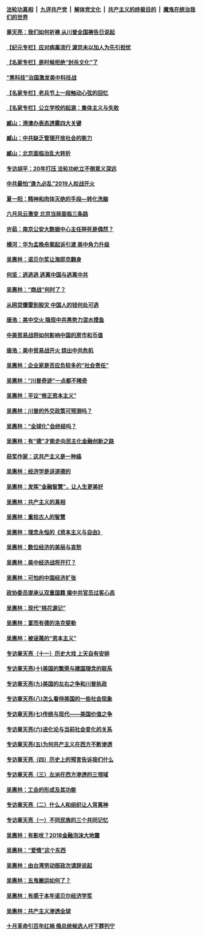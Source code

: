 

####  [法轮功真相](../../../../basic/blob/master/README.md?t=04210901) &nbsp;|&nbsp; [九评共产党](../../../../9ping.md/blob/master/README.md?t=04210901) &nbsp;|&nbsp; [解体党文化](../../../../jtdwh.md/blob/master/README.md?t=04210901)  &nbsp;|&nbsp; [共产主义的终极目的](../../../../gczydzjmd.md/blob/master/README.md?t=04210901) &nbsp;|&nbsp; [魔鬼在统治我们的世界](../../../../mgztzwmdsj.md/blob/master/README.md?t=04210901) 

#### [章天亮：我们如何祈祷 从川普全国祷告日说起](../pages/nsc423/n11944627.md?t=04210901) 

#### [【纪元专栏】应对病毒流行 渥京未以加人为先引担忧](../pages/nsc423/n11875714.md?t=04210901) 

#### [【名家专栏】是时候拒绝“封杀文化”了](../pages/nsc423/n11814093.md?t=04210901) 

#### [“黑科技”治国激发美中科技战](../pages/nsc423/n11638056.md?t=04210901) 

#### [【名家专栏】老兵节上一段触动心弦的回忆](../pages/nsc423/n11646016.md?t=04210901) 

#### [【名家专栏】公立学校的起源：集体主义与失败](../pages/nsc423/n11601833.md?t=04210901) 

#### [臧山：港澳办表态透露四大关键](../pages/nsc423/n11421628.md?t=04210901) 

#### [臧山：中共缺乏管理开放社会的能力](../pages/nsc423/n11407457.md?t=04210901) 

#### [臧山：北京面临治乱大转折](../pages/nsc423/n11406895.md?t=04210901) 

#### [专访胡平：20年打压 法轮功屹立不倒意义深远](../pages/nsc423/n11398800.md?t=04210901) 

#### [中共最怕“逢九必乱”2019人权战开火](../pages/nsc423/n11385248.md?t=04210901) 

#### [夏一阳：精神和肉体灭绝的手段—转化洗脑](../pages/nsc423/n11368250.md?t=04210901) 

#### [六月风云激变 北京当局面临三条路](../pages/nsc423/n11313668.md?t=04210901) 

#### [许茹：南京公安大数据中心主任猝死是偶然？](../pages/nsc423/n11064744.md?t=04210901) 

#### [横河：华为孟晚舟案起诉引渡 美中角力升级](../pages/nsc423/n11027230.md?t=04210901) 

#### [吴惠林：诺贝尔奖让海耶克翻身](../pages/nsc423/n10890049.md?t=04210901) 

#### [何坚：逃逃逃 逃离中国与逃离中共](../pages/nsc423/n10592891.md?t=04210901) 

#### [吴惠林：“商战”何时了？](../pages/nsc423/n10573558.md?t=04210901) 

#### [从网贷爆雷到股灾 中国人的钱何处可逃](../pages/nsc423/n10572800.md?t=04210901) 

#### [唐浩：美中交火 隐现中共黑势力混水摸鱼](../pages/nsc423/n10544040.md?t=04210901) 

#### [中美贸易战将如何影响中国的房市和币值](../pages/nsc423/n10543697.md?t=04210901) 

#### [唐浩：美中贸易战开火 烧出中共危机](../pages/nsc423/n10540126.md?t=04210901) 

#### [吴惠林：企业家是否应负较多的“社会责任”](../pages/nsc423/n10535022.md?t=04210901) 

#### [吴惠林：“川普奇迹”一点都不稀奇](../pages/nsc423/n10512808.md?t=04210901) 

#### [吴惠林：平议“修正资本主义”](../pages/nsc423/n10495724.md?t=04210901) 

#### [吴惠林：川普的外交政策可预测吗？](../pages/nsc423/n10462387.md?t=04210901) 

#### [吴惠林：“全球化”会终结吗？](../pages/nsc423/n10452838.md?t=04210901) 

#### [吴惠林：有“德”才能走向民主化金融创新之路](../pages/nsc423/n10432292.md?t=04210901) 

#### [获奖作家：这共产主义是一种癌](../pages/nsc423/n10431541.md?t=04210901) 

#### [吴惠林：经济学是讲道德的](../pages/nsc423/n10398014.md?t=04210901) 

#### [吴惠林：发挥“金融智慧”，让人生更美好](../pages/nsc423/n10375019.md?t=04210901) 

#### [吴惠林：共产主义的真相](../pages/nsc423/n10351394.md?t=04210901) 

#### [吴惠林：重拾古人的智慧](../pages/nsc423/n10337691.md?t=04210901) 

#### [吴惠林：理念永恒的《资本主义与自由》](../pages/nsc423/n10316274.md?t=04210901) 

#### [吴惠林：数位经济的美丽与哀愁](../pages/nsc423/n10292946.md?t=04210901) 

#### [吴惠林：美中经济战将开打？](../pages/nsc423/n10258825.md?t=04210901) 

#### [吴惠林：可怕的中国经济扩张](../pages/nsc423/n10219147.md?t=04210901) 

#### [政协委员提承认双重国籍 揭中共官员过客心态](../pages/nsc423/n10208809.md?t=04210901) 

#### [吴惠林：现代“桃花源记”](../pages/nsc423/n10185234.md?t=04210901) 

#### [吴惠林：富而有德的洛克斐勒](../pages/nsc423/n10142264.md?t=04210901) 

#### [吴惠林：被诬蔑的“资本主义”](../pages/nsc423/n10124816.md?t=04210901) 

#### [专访章天亮（十一）历史大戏 上天自有安排](../pages/nsc423/n10094905.md?t=04210901) 

#### [专访章天亮(十)美国的繁荣与建国理念的联系](../pages/nsc423/n10094899.md?t=04210901) 

#### [专访章天亮(九)美国的左右之争和川普执政](../pages/nsc423/n10094889.md?t=04210901) 

#### [专访章天亮(八)怎么看待美国的一些社会现象](../pages/nsc423/n10094857.md?t=04210901) 

#### [专访章天亮(七)传统与现代——美国价值之争](../pages/nsc423/n10093140.md?t=04210901) 

#### [专访章天亮(六)进化论与当前社会变化的关系](../pages/nsc423/n10092036.md?t=04210901) 

#### [专访章天亮(五)为何共产主义在西方不断渗透](../pages/nsc423/n10083620.md?t=04210901) 

#### [专访章天亮（四）历史上的预言告诉我们什么](../pages/nsc423/n10083606.md?t=04210901) 

#### [专访章天亮（三）左派在西方渗透的三领域](../pages/nsc423/n10081115.md?t=04210901) 

#### [吴惠林：工会的形成及其功能](../pages/nsc423/n10080633.md?t=04210901) 

#### [专访章天亮（二）什么人和组织让人背离神](../pages/nsc423/n10076637.md?t=04210901) 

#### [专访章天亮（一）不同民族的三个共同记忆](../pages/nsc423/n10074188.md?t=04210901) 

#### [吴惠林：有影呒？2018金融泡沫大地震](../pages/nsc423/n10040534.md?t=04210901) 

#### [吴惠林：“爱情”这个东西](../pages/nsc423/n10019423.md?t=04210901) 

#### [吴惠林：由台湾劳动部政次请辞说起](../pages/nsc423/n9979679.md?t=04210901) 

#### [吴惠林：五鬼搬运如何了？](../pages/nsc423/n9925338.md?t=04210901) 

#### [吴惠林：有感于本年诺贝尔经济学奖](../pages/nsc423/n9871883.md?t=04210901) 

#### [吴惠林：共产主义渗透全球](../pages/nsc423/n9812748.md?t=04210901) 

#### [十月革命引百年红祸 俄总统候选人吁下葬列宁](../pages/nsc423/n9810182.md?t=04210901) 

